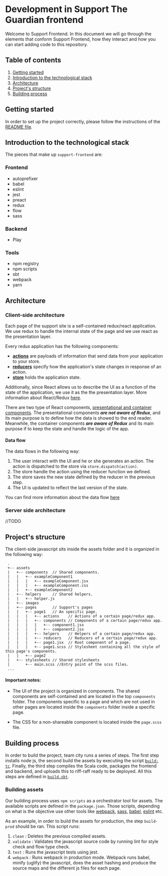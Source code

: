 # Development in Support The Guardian frontend

 Welcome to Support Frontend. In this document we will go through the elements that conform 
 Support Frontend, how they interact and how you can start adding code to this repository.
  
## Table of contents

1. [Getting started](#getting-started)
2. [Introduction to the technological stack](#introduction-to-the-technological-stack)
3. [Architecture](#architecture)
4. [Project's structure](#projects-structure) 
5. [Building process](#building-process)

## Getting started

In order to set up the project correctly, please follow the instructions of the [README file](https://github.com/guardian/support-frontend/blob/master/README.md).

## Introduction to the technological stack

The pieces that make up `support-frontend` are:

### Frontend
 * autoprefixer
 * babel
 * eslint
 * jest
 * preact
 * redux
 * flow
 * sass

### Backend

* Play

### Tools

 * npm registry
 * npm scripts
 * sbt
 * webpack
 * yarn
 
## Architecture

 ### Client-side architecture 

 Each page of the support site is a self-contained redux/react application. We use redux to handle the internal state of
 the page and we use react as the presentation layer. 
 
 Every redux application has the following components: 
 * [**actions**](http://redux.js.org/docs/basics/Actions.html) are payloads of information that send data from your 
 application to your store.
 * [**reducers**](http://redux.js.org/docs/basics/Reducers.html) specify how the application's state changes in response 
 of an action.
 * [**store**](http://redux.js.org/docs/basics/Store.html) holds the application state.
 
 Additionally, since React allows us to describe the UI as a function of the state of the application, we use it as the 
 the presentation layer. More information about React/Redux [here](http://redux.js.org/docs/basics/UsageWithReact.html).
 
 There are two type of React components, [presentational and container components](http://redux.js.org/docs/basics/UsageWithReact.html#presentational-and-container-components).
 The presentational components ***are not aware of Redux***, and its main purpose is to define how the data is showed to the 
 end reader. Meanwhile, the container components ***are aware of Redux*** and its main purpose if to keep the state and handle 
 the logic of the app. 
 
 #### Data flow 
 
 The data flows in the following way:
 
 
 1. The user interact with the UI and he or she generates an action. The action is dispatched to the store via  `store.dispatch(action)`.
 2. The store handle the action using the reducer function we defined.
 3. The store saves the new state defined by the reducer in the previous step. 
 4. The UI is updated to reflect the last version of the state.
 
 You can find more information about the data flow [here](http://redux.js.org/docs/basics/DataFlow.html)
 ### Server side architecture
 //TODO 

 
## Project's structure

 
 The client-side javascript sits inside the assets folder and it is organized in the following way:
 
```
 .
 +-- assets
 |   +-- components  // Shared components.
 |   |   +-- exampleComponent1
 |   |   |   +-- exampleComponent.jsx
 |   |   |   +-- exampleComponent.css
 |   |   +-- exampleComponent2
 |   +-- helpers     // Shared helpers.
 |   |   +-- helper.js  
 |   +-- images      
 |   +-- pages       // Support's pages
 |   |   +-- page1   // An specific page.    
 |   |   |   +-- actions    // Actions of a certain page/redux app.
 |   |   |   +-- components // Components of a certain page/redux app.
 |   |   |   |   +-- component1.jsx
 |   |   |   |   +-- component2.jsx
 |   |   |   +-- helpers    // Helpers of a certain page/redux app.
 |   |   |   +-- reducers   // Reducers of a certain page/redux app. 
 |   |   |   +-- page1.jsx  // Root component of a page.
 |   |   |   +-- page1.scss // Stylesheet containing all the style of this page's components.
 |   |   +-- page2
 |   +-- stylesheets // Shared stylesheets
 |       +-- main.scss //Entry point of the scss files.
 ...
```

#### Important notes:

* The UI of the project is organized in components. The shared components are self-contained and are located in the top
 `components` folder. The components specific to a page and which are not used in other pages are located inside the 
 `components` folder inside a specific page.
 
* The CSS for a non-shareable component is located inside the `page.scss` file.  
 

## Building process

In order to build the project, team city runs a series of steps. The first step installs node js, the second build the 
assets by executing the script [`build-tc`](https://github.com/guardian/support-frontend/blob/master/build-tc). 
Finally, the third step compiles the Scala code, packages the frontend and backend, and uploads this to riff-raff ready 
to be deployed. All this steps are defined in [`build.sbt`](https://github.com/guardian/support-frontend/blob/master/build.sbt).
  

### Building assets

Our building process uses `npm scripts` as a orchestrator tool for assets. The available scripts are defined in the 
`package.json`. Those scripts, depending on what is the objective use other tools like [webpack](https://webpack.js.org/), 
[sass](http://sass-lang.com/guide), [babel](https://babeljs.io/), [eslint](http://eslint.org/) etc.

As an example, in order to build the assets for production, the step `build-prod` should be ran. This script runs:
  1. `clean` : Deletes the previous compiled assets.
  2. `validate` : Validates the javascript source code by running lint for style check and flow type check.
  3. `test` : Runs the javascript tests using jest.
  4. `webpack` : Runs webpack in production mode. Webpack runs babel, minify (uglify) the javascript, does the asset 
  hashing and produce the source maps and the different js files for each page. 
     
 
